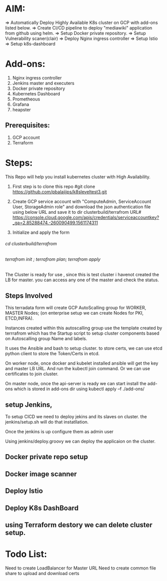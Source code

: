 # AIM:
  => Automatically Deploy Highly Available K8s cluster on GCP with add-ons listed below.
  => Create CI/CD pipeline to deploy "mediawiki" application from github using helm.
  => Setup Docker private repository.
  => Setup Vulnerability scaner(clair)
  => Deploy Nginx ingress controller 
  => Setup Istio
  => Setup k8s-dashboard
  
# Add-ons:
1)	Nginx ingress controller 
2)	Jenkins master and executers  
3)	Docker private repository
4)	Kubernetes Dashboard
5)	Prometheous
6)	Grafana
7)	heapster
	
## Prerequisites:
1)	GCP account 
2)	Terraform 

# Steps:
   This Repo will help you install kubernetes cluster with High Availability.

1) First step is to clone this repo 
 #git clone https://github.com/pbalajiips/k8sleveltest3.git

2) Create GCP  service account with "ComputeAdmin, ServiceAccount User, StorageAdmin role" and download the json authentication file using below URL and save it to  dir  clusterbuild/terrafrom  URL# https://console.cloud.google.com/apis/credentials/serviceaccountkey?_ga=2.85288474.-260090499.1561174311

3) Initialize and apply the form
###### cd clusterbuild/terrafrom
###### terrafrom init ; terrafrom plan; terrafrom apply

The Cluster is ready for use , since this is test cluster i havenot created the LB for master. you can access any one of the master and check the status.


## Steps Involved
 This terradata form will create GCP AutoScalling group for WORKER, MASTER Nodes; (on enterprise setup we can create Nodes for PKI, ETCD,INFRA).

 Instances created within this autoscalling group use the template created by terrrafrom which has the Startup script to setup cluster components based on Autoscalling group Name and labels.

 It uses the Ansible and bash to setup cluster. to store certs, we can use etcd python client to store the Token/Certs in etcd.

 On worker node, once docker and  kubelet installed ansible will get the key and master LB URL. And run the kubectl join command. Or we can use certificates to join cluster.
 
 On master node, once the api-server is ready we can start install the add-ons  which is stored in add-ons dir using kubectl apply –f ./add-ons/

## setup Jenkins,
  To setup CICD we need to deploy jekins and its slaves on cluster. the jenkins/setup.sh will do that instatllation. 

  Once the jenkins is up configure them as admin user
  
  Using jenkins/deploy.groovy we can deploy the applicaion on the cluster.


## Docker private repo setup

## Docker image scanner

## Deploy Istio

## Deploy K8s DashBoard

## using Terraform destory we can delete cluster setup.
 
# Todo List:
  Need to create LoadBalancer for Master URL 
  Need to create common file share to upload and download certs

